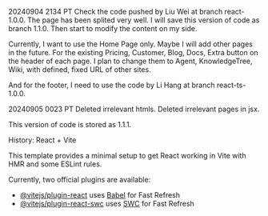 20240904 2134 PT
Check the code pushed by Liu Wei at branch react-1.0.0.
The page has been splited very well. 
I will save this version of code as branch 1.1.0. Then start to modify the content on my side. 


Currently, I want to use the Home Page only. Maybe I will add other pages in the future. 
For the existing Pricing, Customer, Blog, Docs, Extra button on the header of each page. 
I plan to change them to Agent, KnowledgeTree, Wiki, with defined, fixed URL of other sites. 

And for the footer, I need to use the code by Li Hang at branch react-ts-1.0.0.


20240905 0023 PT
Deleted irrelevant htmls. 
Deleted irrelevant pages in jsx.

This version of code is stored as 1.1.1.





History: React + Vite

This template provides a minimal setup to get React working in Vite with HMR and some ESLint rules.

Currently, two official plugins are available:

- [@vitejs/plugin-react](https://github.com/vitejs/vite-plugin-react/blob/main/packages/plugin-react/README.md) uses [Babel](https://babeljs.io/) for Fast Refresh
- [@vitejs/plugin-react-swc](https://github.com/vitejs/vite-plugin-react-swc) uses [SWC](https://swc.rs/) for Fast Refresh
